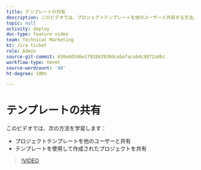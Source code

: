 ```yaml
---
title: テンプレートの共有
description: このビデオでは、プロジェクトテンプレートを他のユーザーと共有する方法、およびテンプレートを使用して作成されたプロジェクトを共有する方法について説明します。
topic: null
activity: deploy
doc-type: feature video
team: Technical Marketing
kt: Jira ticket
role: Admin
source-git-commit: 650e4d346e1792863930dcebafacab4c88f2a8bc
workflow-type: tm+mt
source-wordcount: '48'
ht-degree: 100%

---
```


# テンプレートの共有

このビデオでは、次の方法を学習します：

* プロジェクトテンプレートを他のユーザーと共有
* テンプレートを使用して作成されたプロジェクトを共有

>[!VIDEO](https://video.tv.adobe.com/v/335211/?quality=12&learn=on)
